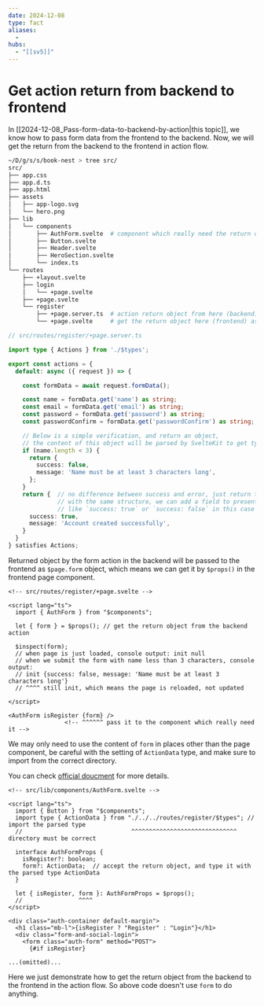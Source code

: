 ```yaml
---
date: 2024-12-08
type: fact
aliases:
  -
hubs:
  - "[[sv5]]"
---
```


# Get action return from backend to frontend

In [[2024-12-08_Pass-form-data-to-backend-by-action|this topic]], we know how to pass form data from the frontend to the backend. Now, we will get the return from the backend to the frontend in action flow.

```bash
~/D/g/s/s/book-nest > tree src/
src/
├── app.css
├── app.d.ts
├── app.html
├── assets
│   ├── app-logo.svg
│   └── hero.png
├── lib
│   └── components
│       ├── AuthForm.svelte  # component which really need the return object...
│       ├── Button.svelte
│       ├── Header.svelte
│       ├── HeroSection.svelte
│       └── index.ts
└── routes
    ├── +layout.svelte
    ├── login
    │   └── +page.svelte
    ├── +page.svelte
    └── register
        ├── +page.server.ts  # action return object from here (backend)
        └── +page.svelte     # get the return object here (frontend) as $page.form

```


```ts
// src/routes/register/+page.server.ts

import type { Actions } from './$types';

export const actions = {
  default: async ({ request }) => {

    const formData = await request.formData();

    const name = formData.get('name') as string;
    const email = formData.get('email') as string;
    const password = formData.get('password') as string;
    const passwordConfirm = formData.get('passwordConfirm') as string;

    // Below is a simple verification, and return an object,
    // the content of this object will be parsed by SvelteKit to get type ActionData.
    if (name.length < 3) {
      return {
        success: false,
        message: 'Name must be at least 3 characters long',
      };
    }
    return {  // no difference between success and error, just return the object
              // with the same structure, we can add a field to present the result status
              // like `success: true` or `success: false` in this case
      success: true,
      message: 'Account created successfully',
    }
  }
} satisfies Actions;

```

Returned object by the form action in the backend will be passed to the frontend as `$page.form` object, which means we can get it by `$props()` in the frontend page component.

```svelte
<!-- src/routes/register/+page.svelte -->

<script lang="ts">
  import { AuthForm } from "$components";

  let { form } = $props(); // get the return object from the backend action

  $inspect(form);
  // when page is just loaded, console output: init null
  // when we submit the form with name less than 3 characters, console output:
  // init {success: false, message: 'Name must be at least 3 characters long'}
  // ^^^^ still init, which means the page is reloaded, not updated

</script>

<AuthForm isRegister {form} />
                <!-- ^^^^^^ pass it to the component which really need it -->

```

We may only need to use the content of `form` in places other than the page component, be careful with the setting of `ActionData` type, and make sure to import from the correct directory.

You can check [official doucment](https://svelte.dev/docs/kit/form-actions#Anatomy-of-an-action) for more details.

```svelte
<!-- src/lib/components/AuthForm.svelte -->

<script lang="ts">
  import { Button } from "$components";
  import type { ActionData } from "./../../routes/register/$types"; // import the parsed type
  //                               ^^^^^^^^^^^^^^^^^^^^^^^^^^^^^^ directory must be correct

  interface AuthFormProps {
    isRegister?: boolean; 
    form?: ActionData;  // accept the return object, and type it with the parsed type ActionData
  }

  let { isRegister, form }: AuthFormProps = $props();
  //                ^^^^
</script>

<div class="auth-container default-margin">
  <h1 class="mb-l">{isRegister ? "Register" : "Login"}</h1>
  <div class="form-and-social-login">
    <form class="auth-form" method="POST">
      {#if isRegister}

...(omitted)...

```

Here we just demonstrate how to get the return object from the backend to the frontend in the action flow. So above code doesn't use `form` to do anything.
```svelte
